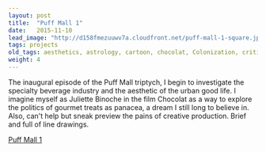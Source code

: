 ```yaml
---
layout: post
title:  "Puff Mall 1"
date:   2015-11-10
lead_image: "http://d158fmezuuwv7a.cloudfront.net/puff-mall-1-square.jpg"
tags: projects
old_tags: aesthetics, astrology, cartoon, chocolat, Colonization, critique, domesticity, drawing, experiment, experimental fiction, fad, food allergy, health food, herb school, herbalism, literature, longevity, New Narrative, performativity, pizza, puff mall, specialty coffee
weight: 4
---
```

The inaugural episode of the Puff Mall triptych, I begin to investigate the specialty beverage industry and the aesthetic of the urban good life. I imagine myself as Juliette Binoche in the film Chocolat as a way to explore the politics of gourmet treats as panacea, a dream I still long to believe in. Also, can't help but sneak preview the pains of creative production. Brief and full of line drawings.

[Puff Mall 1](http://d158fmezuuwv7a.cloudfront.net/puff-mall-1.pdf)